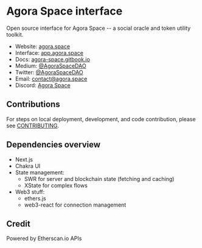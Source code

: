 # Agora Space interface

Open source interface for Agora Space -- a social oracle and token utility toolkit.

- Website: [agora.space](https://agora.space)
- Interface: [app.agora.space](https://app.agora.space)
- Docs: [agora-space.gitbook.io](https://agora-space.gitbook.io/agoraspace)
- Medium: [@AgoraSpaceDAO](https://medium.com/@AgoraSpaceDAO)
- Twitter: [@AgoraSpaceDAO](https://twitter.com/AgoraSpaceDAO)
- Email: [contact@agora.space](mailto:contact@agora.space)
- Discord: [Agora Space](https://discord.gg/busbpKQUSq)

## Contributions

For steps on local deployment, development, and code contribution, please see [CONTRIBUTING](./CONTRIBUTING.md).

## Dependencies overview

- Next.js
- Chakra UI
- State management:
  - SWR for server and blockchain state (fetching and caching)
  - XState for complex flows
- Web3 stuff:
  - ethers.js
  - web3-react for connection management

## Credit

Powered by Etherscan.io APIs
